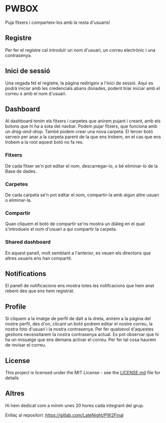 # PWBOX

Puja fitxers i comparteix-los amb la resta d'usuaris!


## Registre
Per fer el registre cal introduïr un nom d'usuari, un correu electrònic i una contrasenya.

## Inici de sessió
Una vegada fet el registre, la pàgina redirigeix a l'inici de sessió. Aquí es podrà iniciar amb les credencials abans donades, podent triar iniciar amb el correu o amb el nom d'usuari.

## Dashboard
Al dashboard tenim els fitxers i carpetes que anirem pujant i creant, amb els botons que hi ha a sota del navbar. Podem pujar fitxers, que funciona amb un *drag-and-drop*. També podem crear una nova carpeta. El tercer botó serveix per anar a la carpeta parent de la que ens trobem, en el cas que ens trobem a la root aquest botó no fa res.

### Fitxers
De cada fitxer se'n pot editar el nom, descarregar-lo, o bé eliminar-lo de la Base de dades.

### Carpetes
De cada carpeta se'n pot editar el nom, compartir-la amb algun altre usuari o eliminar-la.

### Compartir
Quan cliquem el botó de compartir se'ns mostra un diàleg en el qual s'introdueix el nom d'usuari a qui compartir la carpeta.

### Shared dashboard
En aquest panell, molt semblant a l'anterior, es veuen els directoris que altres usuaris ens han compartit.

## Notifications
El panell de notificacions ens mostra totes les notifcacions que hem anat rebent des que ens hem registrat.

## Profile
Si cliquem a la imatge de perfil de dalt a la dreta, anirem a la pàgina del nostre perfil, des d'on, clicant un botó podrem editar el nostre correu, la nostra foto d'usuari i la nostra contrasenya. Per fer qualsevol d'aquestes gestions necessitarem la nostra contrasenya actual.
Es pot observar que hi ha un missatge que ens demana activar el correu. Per fer tal cosa haurem de revisar el correu.

## License

This project is licensed under the MIT License - see the [LICENSE.md](LICENSE.md) file for details


## Altres
Hi hem dedicat com a mínim unes 20 hores cada integrant del grup.

Enllaç al repositori:
https://gitlab.com/LateNight/PW2Final